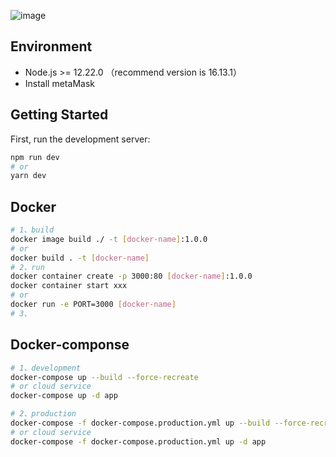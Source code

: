 ![image](https://github.com/wanghao12345/capsid-web/blob/wanghao/public/static/image/LOGO.png)

## Environment

- Node.js >= 12.22.0 （recommend version is 16.13.1）
- Install metaMask

## Getting Started

First, run the development server:

```bash
npm run dev
# or
yarn dev
```

## Docker

```bash
# 1、build
docker image build ./ -t [docker-name]:1.0.0
# or
docker build . -t [docker-name]
# 2、run
docker container create -p 3000:80 [docker-name]:1.0.0
docker container start xxx
# or
docker run -e PORT=3000 [docker-name]
# 3、
```

## Docker-componse

```bash
# 1、development
docker-compose up --build --force-recreate
# or cloud service
docker-compose up -d app

# 2、production
docker-compose -f docker-compose.production.yml up --build --force-recreate
# or cloud service
docker-compose -f docker-compose.production.yml up -d app

```
